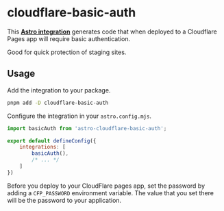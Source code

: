 # cloudflare-basic-auth

This **[Astro integration][astro-integration]**
generates code that when deployed to a Cloudflare Pages app will require basic authentication.

Good for quick protection of staging sites.

[astro-integration]: https://docs.astro.build/en/guides/integrations-guide/

## Usage

Add the integration to your package.

```sh
pnpm add -D cloudflare-basic-auth
```

Configure the integration in your `astro.config.mjs`.

```javascript
import basicAuth from 'astro-cloudflare-basic-auth';

export default defineConfig({
    integrations: [
        basicAuth(),
        /* ... */
    ]
})
```

Before you deploy to your CloudFlare pages app, set the password by adding a
`CFP_PASSWORD` environment variable.  The value that you set there will be the
password to your application.
